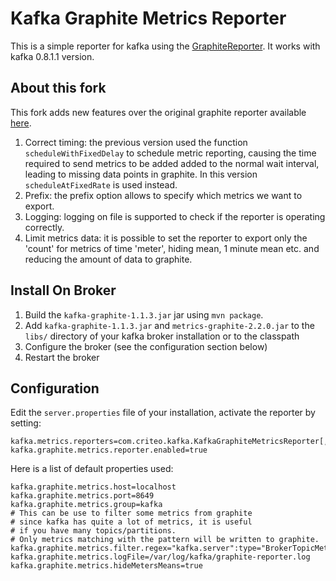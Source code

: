 Kafka Graphite Metrics Reporter
==============================

This is a simple reporter for kafka using the 
[GraphiteReporter](http://metrics.codahale.com/manual/graphite/). It works with 
kafka 0.8.1.1 version.

About this fork
---------------

This fork adds new features over the original graphite reporter available
[here](https://github.com/damienclaveau/kafka-graphite).

1. Correct timing: the previous version used the function `scheduleWithFixedDelay` to
schedule metric reporting, causing the time required to send metrics to be added
added to the normal wait interval, leading to missing data points in graphite.
In this version `scheduleAtFixedRate` is used instead.
2. Prefix: the prefix option allows to specify which metrics we want to export.
3. Logging: logging on file is supported to check if the reporter is operating correctly.
4. Limit metrics data: it is possible to set the reporter to export only the 'count' for
   metrics of time 'meter', hiding mean, 1 minute mean etc. and reducing the amount
   of data to graphite.

Install On Broker
-----------------

1. Build the `kafka-graphite-1.1.3.jar` jar using `mvn package`.
2. Add `kafka-graphite-1.1.3.jar` and `metrics-graphite-2.2.0.jar` to the `libs/`
   directory of your kafka broker installation or to the classpath
3. Configure the broker (see the configuration section below)
4. Restart the broker

Configuration
------------

Edit the `server.properties` file of your installation, activate the reporter by setting:

    kafka.metrics.reporters=com.criteo.kafka.KafkaGraphiteMetricsReporter[,kafka.metrics.KafkaCSVMetricsReporter[,....]]
    kafka.graphite.metrics.reporter.enabled=true

Here is a list of default properties used:

    kafka.graphite.metrics.host=localhost
    kafka.graphite.metrics.port=8649
    kafka.graphite.metrics.group=kafka
    # This can be use to filter some metrics from graphite
    # since kafka has quite a lot of metrics, it is useful
    # if you have many topics/partitions.
    # Only metrics matching with the pattern will be written to graphite.
    kafka.graphite.metrics.filter.regex="kafka.server":type="BrokerTopicMetrics",.*
    kafka.graphite.metrics.logFile=/var/log/kafka/graphite-reporter.log
    kafka.graphite.metrics.hideMetersMeans=true
